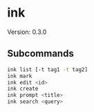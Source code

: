 # ink

Version: 0.3.0


## Subcommands

```bash
ink list [-t tag1 -t tag2]
ink mark
ink edit <id>
ink create
ink prompt <title>
ink search <query>
```
